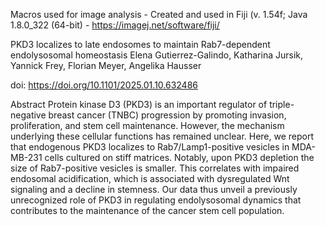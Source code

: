 Macros used for image analysis - Created and used in Fiji (v. 1.54f; Java 1.8.0_322 (64-bit) - https://imagej.net/software/fiji/


PKD3 localizes to late endosomes to maintain Rab7-dependent endolysosomal homeostasis
Elena Gutierrez-Galindo, Katharina Jursik, Yannick Frey, Florian Meyer,  Angelika Hausser

doi: https://doi.org/10.1101/2025.01.10.632486

Abstract
Protein kinase D3 (PKD3) is an important regulator of triple-negative breast cancer (TNBC) progression by promoting invasion, proliferation, and stem cell maintenance. However, the mechanism underlying these cellular functions has remained unclear. Here, we report that endogenous PKD3 localizes to Rab7/Lamp1-positive vesicles in MDA-MB-231 cells cultured on stiff matrices. Notably, upon PKD3 depletion the size of Rab7-positive vesicles is smaller. This correlates with impaired endosomal acidification, which is associated with dysregulated Wnt signaling and a decline in stemness. Our data thus unveil a previously unrecognized role of PKD3 in regulating endolysosomal dynamics that contributes to the maintenance of the cancer stem cell population.
